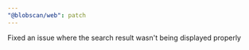 ```yaml
---
"@blobscan/web": patch
---
```


Fixed an issue where the search result wasn't being displayed properly
